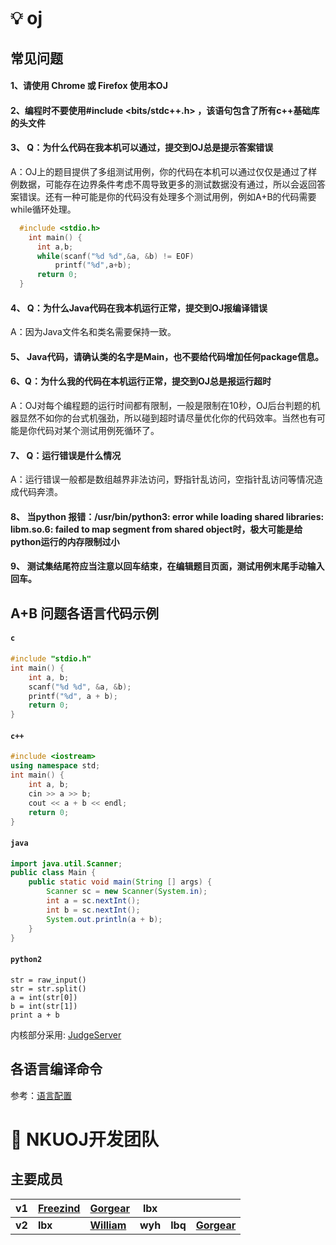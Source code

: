 # 💡 oj


## 常见问题
#### 1、请使用 Chrome 或 Firefox 使用本OJ

#### 2、编程时不要使用#include <bits/stdc++.h> ，该语句包含了所有c++基础库的头文件

#### 3、 Q：为什么代码在我本机可以通过，提交到OJ总是提示答案错误

A：OJ上的题目提供了多组测试用例，你的代码在本机可以通过仅仅是通过了样例数据，可能存在边界条件考虑不周导致更多的测试数据没有通过，所以会返回答案错误。还有一种可能是你的代码没有处理多个测试用例，例如A+B的代码需要while循环处理。

```c
  #include <stdio.h>
    int main() {
      int a,b;
      while(scanf("%d %d",&a, &b) != EOF)
          printf("%d",a+b);
      return 0;
  }
```

#### 4、 Q：为什么Java代码在我本机运行正常，提交到OJ报编译错误

A：因为Java文件名和类名需要保持一致。


#### 5、 Java代码，请确认类的名字是Main，也不要给代码增加任何package信息。

#### 6、Q：为什么我的代码在本机运行正常，提交到OJ总是报运行超时

A：OJ对每个编程题的运行时间都有限制，一般是限制在10秒，OJ后台判题的机器显然不如你的台式机强劲，所以碰到超时请尽量优化你的代码效率。当然也有可能是你代码对某个测试用例死循环了。

#### 7、 Q：运行错误是什么情况

A：运行错误一般都是数组越界非法访问，野指针乱访问，空指针乱访问等情况造成代码奔溃。

#### 8、 当python 报错：/usr/bin/python3: error while loading shared libraries: libm.so.6: failed to map segment from shared object时，极大可能是给python运行的内存限制过小

#### 9、 测试集结尾符应当注意以回车结束，在编辑题目页面，测试用例末尾手动输入回车。

## A+B 问题各语言代码示例

#### `c`

```c
#include "stdio.h"
int main() {
    int a, b;
    scanf("%d %d", &a, &b);
    printf("%d", a + b);
    return 0;
}
```

#### `c++`

```c++
#include <iostream>
using namespace std;
int main() {
    int a, b;
    cin >> a >> b;
    cout << a + b << endl;
    return 0;
}
```

#### `java`

```java
import java.util.Scanner;
public class Main {
    public static void main(String [] args) {
        Scanner sc = new Scanner(System.in);
        int a = sc.nextInt();
        int b = sc.nextInt();
        System.out.println(a + b);
    }
}
```

#### `python2`

```python2
str = raw_input()
str = str.split()
a = int(str[0])
b = int(str[1])
print a + b
```


内核部分采用: [JudgeServer](https://github.com/QingdaoU/JudgeServer) 

## 各语言编译命令

参考：[语言配置](https://github.com/QingdaoU/JudgeServer/blob/master/client/Python/languages.py)

# 👾 NKUOJ开发团队

## 主要成员

| v1 |[Freezind](https://github.com/Freezind)| [Gorgear](https://github.com/cctv1005s) | lbx | | |
| --------- | --------- | --------- | --------- | --------- | --------- |
| **v2** | **lbx** | [**William**](https://github.com/William-YanHua) | **wyh** | **lbq** | [**Gorgear**](https://github.com/cctv1005s) |



